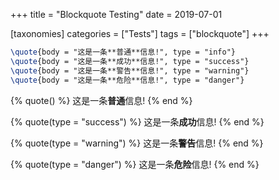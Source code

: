 +++
title = "Blockquote Testing"
date = 2019-07-01

[taxonomies]
categories = ["Tests"]
tags = ["blockquote"]
+++

```tex
\quote{body = "这是一条**普通**信息!", type = "info"}
\quote{body = "这是一条**成功**信息!", type = "success"}
\quote{body = "这是一条**警告**信息!", type = "warning"}
\quote{body = "这是一条**危险**信息!", type = "danger"}
```

{% quote() %}
这是一条**普通**信息!
{% end %}

{% quote(type = "success") %}
这是一条**成功**信息!
{% end %}

{% quote(type = "warning") %}
这是一条**警告**信息!
{% end %}

{% quote(type = "danger") %}
这是一条**危险**信息!
{% end %}


<!-- more -->

